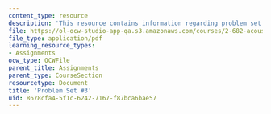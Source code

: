 ```yaml
---
content_type: resource
description: 'This resource contains information regarding problem set #3.'
file: https://ol-ocw-studio-app-qa.s3.amazonaws.com/courses/2-682-acoustical-oceanography-spring-2012/8678cfa45f1c62427167f87bca6bae57_MIT2_682S12_Homework3.pdf
file_type: application/pdf
learning_resource_types:
- Assignments
ocw_type: OCWFile
parent_title: Assignments
parent_type: CourseSection
resourcetype: Document
title: 'Problem Set #3'
uid: 8678cfa4-5f1c-6242-7167-f87bca6bae57
---
```

